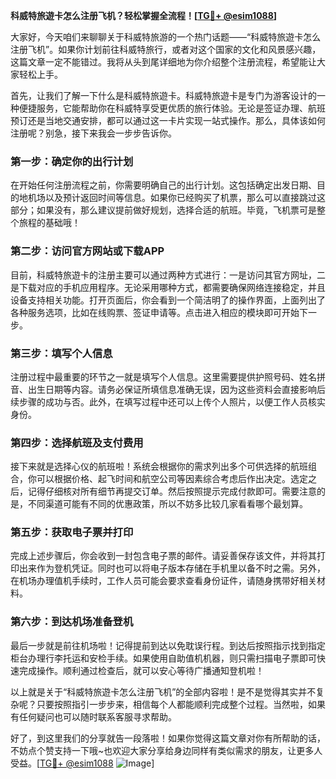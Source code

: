 **科威特旅遊卡怎么注册飞机？轻松掌握全流程！[[TG💪+ @esim1088](https://t.me/s/esim1088)]**

大家好，今天咱们来聊聊关于科威特旅游的一个热门话题——“科威特旅遊卡怎么注册飞机”。如果你计划前往科威特旅行，或者对这个国家的文化和风景感兴趣，这篇文章一定不能错过。我将从头到尾详细地为你介绍整个注册流程，希望能让大家轻松上手。

首先，让我们了解一下什么是科威特旅遊卡。科威特旅遊卡是专门为游客设计的一种便捷服务，它能帮助你在科威特享受更优质的旅行体验。无论是签证办理、航班预订还是当地交通安排，都可以通过这一卡片实现一站式操作。那么，具体该如何注册呢？别急，接下来我会一步步告诉你。

### 第一步：确定你的出行计划

在开始任何注册流程之前，你需要明确自己的出行计划。这包括确定出发日期、目的地机场以及预计返回时间等信息。如果你已经购买了机票，那么可以直接跳过这部分；如果没有，那么建议提前做好规划，选择合适的航班。毕竟，飞机票可是整个旅程的基础哦！

### 第二步：访问官方网站或下载APP

目前，科威特旅遊卡的注册主要可以通过两种方式进行：一是访问其官方网址，二是下载对应的手机应用程序。无论采用哪种方式，都需要确保网络连接稳定，并且设备支持相关功能。打开页面后，你会看到一个简洁明了的操作界面，上面列出了各种服务选项，比如在线购票、签证申请等。点击进入相应的模块即可开始下一步。

### 第三步：填写个人信息

注册过程中最重要的环节之一就是填写个人信息。这里需要提供护照号码、姓名拼音、出生日期等内容。请务必保证所填信息准确无误，因为这些资料会直接影响后续步骤的成功与否。此外，在填写过程中还可以上传个人照片，以便工作人员核实身份。

### 第四步：选择航班及支付费用

接下来就是选择心仪的航班啦！系统会根据你的需求列出多个可供选择的航班组合，你可以根据价格、起飞时间和航空公司等因素综合考虑后作出决定。选定之后，记得仔细核对所有细节再提交订单。然后按照提示完成付款即可。需要注意的是，不同渠道可能有不同的优惠政策，所以不妨多比较几家看看哪个最划算。

### 第五步：获取电子票并打印

完成上述步骤后，你会收到一封包含电子票的邮件。请妥善保存该文件，并将其打印出来作为登机凭证。同时也可以将电子版本存储在手机里以备不时之需。另外，在机场办理值机手续时，工作人员可能会要求查看身份证件，请随身携带好相关材料。

### 第六步：到达机场准备登机

最后一步就是前往机场啦！记得提前到达以免耽误行程。到达后按照指示找到指定柜台办理行李托运和安检手续。如果使用自助值机机器，则只需扫描电子票即可快速完成操作。顺利通过检查后，就可以安心等待广播通知登机啦！

以上就是关于“科威特旅遊卡怎么注册飞机”的全部内容啦！是不是觉得其实并不复杂呢？只要按照指引一步步来，相信每个人都能顺利完成整个过程。当然啦，如果有任何疑问也可以随时联系客服寻求帮助。

好了，到这里我们的分享就告一段落啦！如果你觉得这篇文章对你有所帮助的话，不妨点个赞支持一下哦~也欢迎大家分享给身边同样有类似需求的朋友，让更多人受益。[[TG💪+ @esim1088](https://t.me/s/esim1088) ![Image](https://i.postimg.cc/4NQfJmqS/Snipaste-2025-05-13-00-14-12.png)]